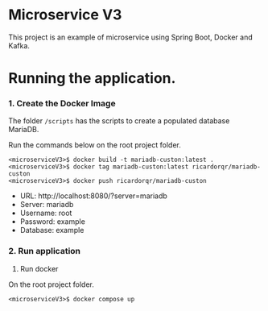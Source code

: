 # Microservice V3

This project is an example of microservice using Spring Boot, Docker and Kafka.

# Running the application.

### 1. Create the Docker Image

The folder `/scripts` has the scripts to create a populated database MariaDB.

Run the commands below on the root project folder.

```shell
<microserviceV3>$ docker build -t mariadb-custon:latest .
<microserviceV3>$ docker tag mariadb-custon:latest ricardorqr/mariadb-custon
<microserviceV3>$ docker push ricardorqr/mariadb-custon
```

- URL: http://localhost:8080/?server=mariadb
- Server: mariadb
- Username: root
- Password: example
- Database: example

### 2. Run application

1. Run docker

On the root project folder.

```shell
<microserviceV3>$ docker compose up
```
